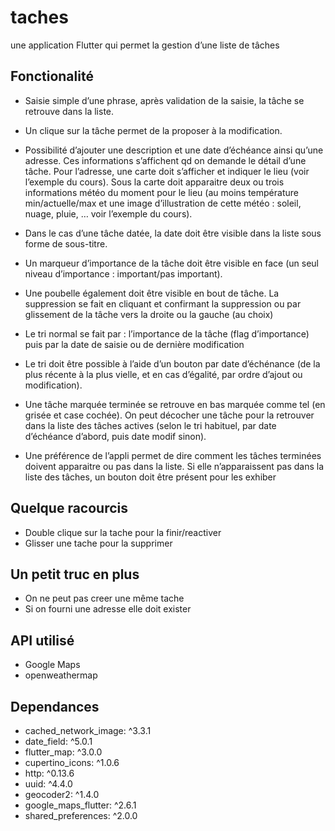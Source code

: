 # taches

une application Flutter qui permet la gestion d’une liste de tâches

## Fonctionalité
- Saisie simple d’une phrase, après validation de la saisie, la tâche se retrouve dans la liste.

- Un clique sur la tâche permet de la proposer à la modification.

- Possibilité d’ajouter une description et une date d’échéance ainsi qu’une adresse. Ces informations s’affichent qd on demande le détail d’une tâche. Pour l’adresse, une carte doit s’afficher et indiquer le lieu (voir l’exemple du cours). Sous la carte doit apparaitre deux ou trois informations météo du moment pour le lieu (au moins température min/actuelle/max et une image d’illustration de cette météo : soleil, nuage, pluie, …​ voir l’exemple du cours).

- Dans le cas d’une tâche datée, la date doit être visible dans la liste sous forme de sous-titre.

- Un marqueur d’importance de la tâche doit être visible en face (un seul niveau d’importance : important/pas important).

- Une poubelle également doit être visible en bout de tâche. La suppression se fait en cliquant et confirmant la suppression ou par glissement de la tâche vers la droite ou la gauche (au choix)

- Le tri normal se fait par : l’importance de la tâche (flag d’importance) puis par la date de saisie ou de dernière modification

- Le tri doit être possible à l’aide d’un bouton par date d’échénance (de la plus récente à la plus vielle, et en cas d’égalité, par ordre d’ajout ou modification).

- Une tâche marquée terminée se retrouve en bas marquée comme tel (en grisée et case cochée). On peut décocher une tâche pour la retrouver dans la liste des tâches actives (selon le tri habituel, par date d’échéance d’abord, puis date modif sinon).

- Une préférence de l’appli permet de dire comment les tâches terminées doivent apparaitre ou pas dans la liste. Si elle n’apparaissent pas dans la liste des tâches, un bouton doit être présent pour les exhiber

## Quelque racourcis
- Double clique sur la tache pour la finir/reactiver
- Glisser une tache pour la supprimer

## Un petit truc en plus

- On ne peut pas creer une même tache
- Si on fourni une adresse elle doit exister


## API utilisé
- Google Maps
- openweathermap

## Dependances
- cached_network_image: ^3.3.1
- date_field: ^5.0.1
- flutter_map: ^3.0.0
- cupertino_icons: ^1.0.6
- http: ^0.13.6
- uuid: ^4.4.0
- geocoder2: ^1.4.0
- google_maps_flutter: ^2.6.1
- shared_preferences: ^2.0.0

